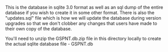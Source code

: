 This is the database in sqlite 3.0 format as well as an sql dump of the entire database if you wish to create it in some other format.  There is also the "updates.sql" file which is how we will update the database during version upgrades so that we don't clobber any changes that users have made to their own copy of the database.

You'll need to unzip the GSPNT.db.zip file in this directory locally to create the actual sqlite database file - GSPNT.db
